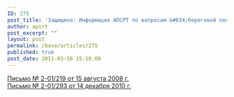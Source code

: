 ```yaml
---
ID: 275
post_title: 'Защищено: Информация АПСРТ по вопросам &#034;береговой полосы&#034; и проведению земельных работ'
author: apsrt
post_excerpt: ""
layout: post
permalink: /base/articles/275
published: true
post_date: 2011-03-16 15:10:00
---
```

<a href="http://www.apsrt.ru/docs/201-219.doc">Письмо № 2-01/219 от 15 августа 2008 г.</a><br />
<a href="http://www.apsrt.ru/docs/2-01-293.doc">Письмо № 2-01/293 от 14 декабря 2010 г.</a>